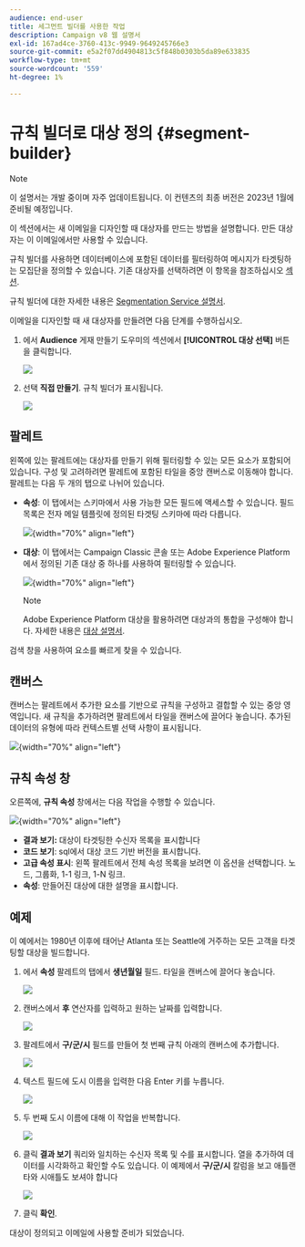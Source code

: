 ```yaml
---
audience: end-user
title: 세그먼트 빌더를 사용한 작업
description: Campaign v8 웹 설명서
exl-id: 167ad4ce-3760-413c-9949-9649245766e3
source-git-commit: e5a2f07dd4904813c5f848b0303b5da89e633835
workflow-type: tm+mt
source-wordcount: '559'
ht-degree: 1%

---
```


# 규칙 빌더로 대상 정의 {#segment-builder}

>[!NOTE]
>
>이 설명서는 개발 중이며 자주 업데이트됩니다. 이 컨텐츠의 최종 버전은 2023년 1월에 준비될 예정입니다.

이 섹션에서는 새 이메일을 디자인할 때 대상자를 만드는 방법을 설명합니다. 만든 대상자는 이 이메일에서만 사용할 수 있습니다.

규칙 빌더를 사용하면 데이터베이스에 포함된 데이터를 필터링하여 메시지가 타겟팅하는 모집단을 정의할 수 있습니다. 기존 대상자를 선택하려면 이 항목을 참조하십시오 [섹션](add-audience.md).

규칙 빌더에 대한 자세한 내용은 [Segmentation Service 설명서](https://experienceleague.adobe.com/docs/experience-platform/segmentation/ui/segment-builder.html).

이메일을 디자인할 때 새 대상자를 만들려면 다음 단계를 수행하십시오.

1. 에서 **Audience** 게재 만들기 도우미의 섹션에서 **[!UICONTROL 대상 선택]** 버튼을 클릭합니다.

   ![](assets/segment-builder0.png)

1. 선택 **직접 만들기**. 규칙 빌더가 표시됩니다.

   ![](assets/segment-builder.png)

## 팔레트

왼쪽에 있는 팔레트에는 대상자를 만들기 위해 필터링할 수 있는 모든 요소가 포함되어 있습니다. 구성 및 고려하려면 팔레트에 포함된 타일을 중앙 캔버스로 이동해야 합니다. 팔레트는 다음 두 개의 탭으로 나뉘어 있습니다.

* **속성**: 이 탭에서는 스키마에서 사용 가능한 모든 필드에 액세스할 수 있습니다. 필드 목록은 전자 메일 템플릿에 정의된 타겟팅 스키마에 따라 다릅니다.

   ![](assets/segment-builder2.png){width="70%" align="left"}

* **대상**: 이 탭에서는 Campaign Classic 콘솔 또는 Adobe Experience Platform에서 정의된 기존 대상 중 하나를 사용하여 필터링할 수 있습니다.

   ![](assets/segment-builder3.png){width="70%" align="left"}

   >[!NOTE]
   >
   >Adobe Experience Platform 대상을 활용하려면 대상과의 통합을 구성해야 합니다. 자세한 내용은 [대상 설명서](https://experienceleague.adobe.com/docs/experience-platform/destinations/home.html?lang=ko).

검색 창을 사용하여 요소를 빠르게 찾을 수 있습니다.

## 캔버스

캔버스는 팔레트에서 추가한 요소를 기반으로 규칙을 구성하고 결합할 수 있는 중앙 영역입니다. 새 규칙을 추가하려면 팔레트에서 타일을 캔버스에 끌어다 놓습니다. 추가된 데이터의 유형에 따라 컨텍스트별 선택 사항이 표시됩니다.

![](assets/segment-builder4.png){width="70%" align="left"}

## 규칙 속성 창

오른쪽에, **규칙 속성** 창에서는 다음 작업을 수행할 수 있습니다.

![](assets/segment-builder5.png){width="70%" align="left"}

* **결과 보기:** 대상이 타겟팅한 수신자 목록을 표시합니다
* **코드 보기**: sql에서 대상 코드 기반 버전을 표시합니다.
* **고급 속성 표시**: 왼쪽 팔레트에서 전체 속성 목록을 보려면 이 옵션을 선택합니다. 노드, 그룹화, 1-1 링크, 1-N 링크.
* **속성**: 만들어진 대상에 대한 설명을 표시합니다.

## 예제

이 예에서는 1980년 이후에 태어난 Atlanta 또는 Seattle에 거주하는 모든 고객을 타겟팅할 대상을 빌드합니다.

1. 에서 **속성** 팔레트의 탭에서 **생년월일** 필드. 타일을 캔버스에 끌어다 놓습니다.

   ![](assets/segment-builder6.png)

1. 캔버스에서 **후** 연산자를 입력하고 원하는 날짜를 입력합니다.

   ![](assets/segment-builder7.png)

1. 팔레트에서 **구/군/시** 필드를 만들어 첫 번째 규칙 아래의 캔버스에 추가합니다.

   ![](assets/segment-builder8.png)

1. 텍스트 필드에 도시 이름을 입력한 다음 Enter 키를 누릅니다.

   ![](assets/segment-builder9.png)

1. 두 번째 도시 이름에 대해 이 작업을 반복합니다.

   ![](assets/segment-builder10.png)

1. 클릭 **결과 보기** 쿼리와 일치하는 수신자 목록 및 수를 표시합니다. 열을 추가하여 데이터를 시각화하고 확인할 수도 있습니다. 이 예제에서 **구/군/시** 칼럼을 보고 애틀랜타와 시애틀도 보셔야 합니다

   ![](assets/segment-builder11.png)

1. 클릭 **확인**.

대상이 정의되고 이메일에 사용할 준비가 되었습니다.